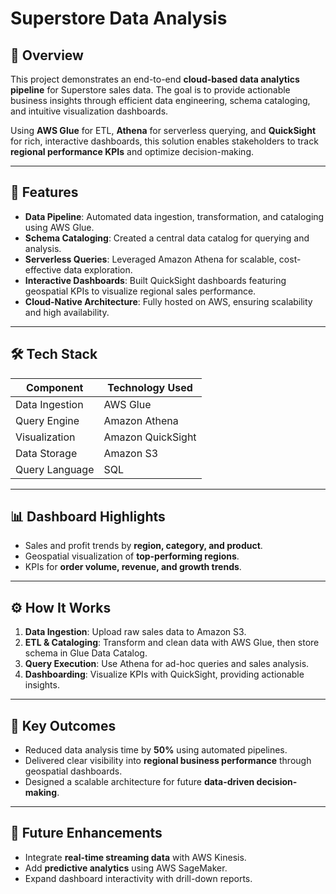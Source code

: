 # Superstore Data Analysis

## 📖 Overview

This project demonstrates an end-to-end **cloud-based data analytics pipeline** for Superstore sales data. The goal is to provide actionable business insights through efficient data engineering, schema cataloging, and intuitive visualization dashboards.

Using **AWS Glue** for ETL, **Athena** for serverless querying, and **QuickSight** for rich, interactive dashboards, this solution enables stakeholders to track **regional performance KPIs** and optimize decision-making.

---

## 🚀 Features

* **Data Pipeline**: Automated data ingestion, transformation, and cataloging using AWS Glue.
* **Schema Cataloging**: Created a central data catalog for querying and analysis.
* **Serverless Queries**: Leveraged Amazon Athena for scalable, cost-effective data exploration.
* **Interactive Dashboards**: Built QuickSight dashboards featuring geospatial KPIs to visualize regional sales performance.
* **Cloud-Native Architecture**: Fully hosted on AWS, ensuring scalability and high availability.

---

## 🛠️ Tech Stack

| Component      | Technology Used   |
| -------------- | ----------------- |
| Data Ingestion | AWS Glue          |
| Query Engine   | Amazon Athena     |
| Visualization  | Amazon QuickSight |
| Data Storage   | Amazon S3         |
| Query Language | SQL               |

---

## 📊 Dashboard Highlights

* Sales and profit trends by **region, category, and product**.
* Geospatial visualization of **top-performing regions**.
* KPIs for **order volume, revenue, and growth trends**.

---

## ⚙️ How It Works

1. **Data Ingestion**: Upload raw sales data to Amazon S3.
2. **ETL & Cataloging**: Transform and clean data with AWS Glue, then store schema in Glue Data Catalog.
3. **Query Execution**: Use Athena for ad-hoc queries and sales analysis.
4. **Dashboarding**: Visualize KPIs with QuickSight, providing actionable insights.

---

## 🌟 Key Outcomes

* Reduced data analysis time by **50%** using automated pipelines.
* Delivered clear visibility into **regional business performance** through geospatial dashboards.
* Designed a scalable architecture for future **data-driven decision-making**.

---

## 🔮 Future Enhancements

* Integrate **real-time streaming data** with AWS Kinesis.
* Add **predictive analytics** using AWS SageMaker.
* Expand dashboard interactivity with drill-down reports.

